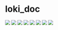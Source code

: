# loki_doc
![](https://github.com/RajaTheResidentAlien/loki_doc/blob/main/Loki_1.png?raw=true)
![](https://github.com/RajaTheResidentAlien/loki_doc/blob/main/Loki_2.png?raw=true)
![](https://github.com/RajaTheResidentAlien/loki_doc/blob/main/Loki_3.png?raw=true)
![](https://github.com/RajaTheResidentAlien/loki_doc/blob/main/Loki_4.png?raw=true)
![](https://github.com/RajaTheResidentAlien/loki_doc/blob/main/Loki_5.png?raw=true)
![](https://github.com/RajaTheResidentAlien/loki_doc/blob/main/LokiGrid1n2.png?raw=true)
![](https://github.com/RajaTheResidentAlien/loki_doc/blob/main/LokiGrid3P1.png?raw=true)
![](https://github.com/RajaTheResidentAlien/loki_doc/blob/main/LokiGrid3P_2.png?raw=true)
